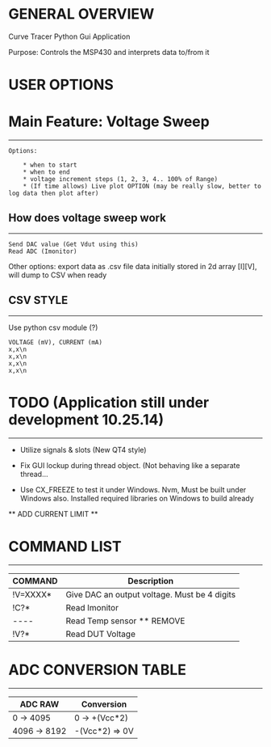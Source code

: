 GENERAL OVERVIEW
================

Curve Tracer Python Gui Application

Purpose: Controls the MSP430 and interprets data to/from it


USER OPTIONS
============

# Main Feature: Voltage Sweep
-----------------------------

    Options: 

        * when to start
        * when to end
        * voltage increment steps (1, 2, 3, 4.. 100% of Range)
        * (If time allows) Live plot OPTION (may be really slow, better to log data then plot after)

## How does voltage sweep work
------------------------------

    Send DAC value (Get Vdut using this)
    Read ADC (Imonitor)

Other options:
    export data as .csv file
    data initially stored in 2d array [I][V], will dump to CSV when ready

## CSV STYLE
------------

Use python csv module (?)

    VOLTAGE (mV), CURRENT (mA)
    x,x\n
    x,x\n
    x,x\n
    x,x\n


# TODO (Application still under development 10.25.14)
-----------------------------------------------------

* Utilize signals & slots (New QT4 style)
* Fix GUI lockup during thread object. (Not behaving like a separate thread...


* Use CX_FREEZE to test it under Windows. Nvm, Must be built under Windows also. Installed required libraries on Windows to build already

** ADD CURRENT LIMIT **

# COMMAND LIST
--------------

| COMMAND   | Description                                  |
| --------- | -------------------------------------------- |
| !V=XXXX\* | Give DAC an output voltage. Must be 4 digits |
| !C?\*     | Read Imonitor                                |
| ----      | Read Temp sensor ** REMOVE                   |
| !V?\*     | Read DUT Voltage                             |


# ADC CONVERSION TABLE
----------------------
| ADC RAW       | Conversion           |
| ------------- | -------------------- |
| 0 -> 4095     | 0 -> +(Vcc\*2)       |
| 4096 -> 8192  | -(Vcc\*2) => 0V      |


